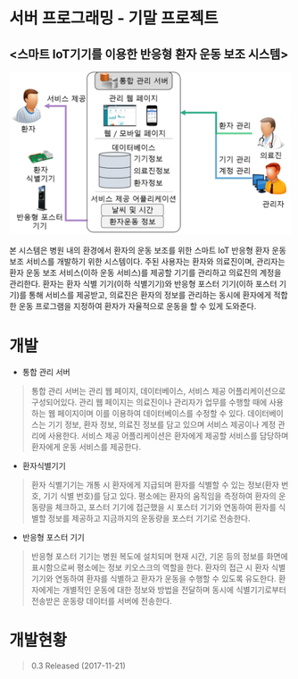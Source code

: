 서버 프로그래밍 - 기말 프로젝트
==============================
<스마트 IoT기기를 이용한 반응형 환자 운동 보조 시스템>  
----------------------------------------------------
  ![서비스 모식도](Docs/Picture/overview.png "서비스 모식도")

 본 시스템은 병원 내의 환경에서 환자의 운동 보조를 위한 스마트 IoT 반응형 환자 운동 보조 서비스를 개발하기 위한 시스템이다. 주된 사용자는 환자와 의료진이며, 관리자는 환자 운동 보조 서비스(이하 운동 서비스)를 제공할 기기를 관리하고 의료진의 계정을 관리한다. 환자는 환자 식별 기기(이하 식별기기)와 반응형 포스터 기기(이하 포스터 기기)를 통해 서비스를 제공받고, 의료진은 환자의 정보를 관리하는 동시에 환자에게 적합한 운동 프로그램을 지정하여 환자가 자율적으로 운동을 할 수 있게 도와준다.
  
 # 개발
 
+ 통합 관리 서버
>  통합 관리 서버는 관리 웹 페이지, 데이터베이스, 서비스 제공 어플리케이션으로 구성되어있다. 관리 웹 페이지는 의료진이나 관리자가 업무를 수행할 때에 사용하는 웹 페이지이며 이를 이용하여 데이터베이스를 수정할 수 있다. 데이터베이스는 기기 정보, 환자 정보, 의료진 정보를 담고 있으며 서비스 제공이나 계정 관리에 사용한다. 서비스 제공 어플리케이션은 환자에게 제공할 서비스를 담당하며 환자에게 운동 서비스를 제공한다.

+ 환자식별기기
>  환자 식별기기는 개통 시 환자에게 지급되며 환자를 식별할 수 있는 정보(환자 번호, 기기 식별 번호)를 담고 있다. 평소에는 환자의 움직임을 측정하여 환자의 운동량을 체크하고, 포스터 기기에 접근했을 시 포스터 기기와 연동하여 환자를 식별할 정보를 제공하고 지금까지의 운동량을 포스터 기기로 전송한다.

+ 반응형 포스터 기기
>  반응형 포스터 기기는 병원 복도에 설치되며 현재 시간, 기온 등의 정보를 화면에 표시함으로써 평소에는 정보 키오스크의 역할을 한다. 환자의 접근 시 환자 식별 기기와 연동하여 환자를 식별하고 환자가 운동을 수행할 수 있도록 유도한다. 환자에게는 개별적인 운동에 대한 정보와 방법을 전달하며 동시에 식별기기로부터 전송받은 운동량 데이터를 서버에 전송한다.

# 개발현황
>  0.3 Released (2017-11-21)
